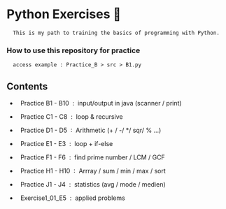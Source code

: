 # Python  Exercises 🚀
      This is my path to training the basics of programming with Python.

### How to use this repository for practice
      access example : Practice_B > src > B1.py

## Contents 
      
- &nbsp; Practice B1 - B10 &nbsp;:&nbsp; input/output in java (scanner / print)
  
- &nbsp; Practice C1 - C8  &nbsp;:&nbsp; loop & recursive
  
- &nbsp; Practice D1 - D5  &nbsp;:&nbsp; Arithmetic (+ / -/ */ sqr/ % ...)
  
- &nbsp; Practice E1 - E3  &nbsp;:&nbsp; loop + if-else
  
- &nbsp; Practice F1 - F6  &nbsp;:&nbsp; find prime number / LCM / GCF
  
- &nbsp; Practice H1 - H10 &nbsp;:&nbsp; Arrray / sum / min / max / sort
  
- &nbsp; Practice J1 - J4  &nbsp;:&nbsp; statistics (avg / mode / medien)
  
- &nbsp; Exercise1_01_E5   &nbsp;:&nbsp; applied problems


